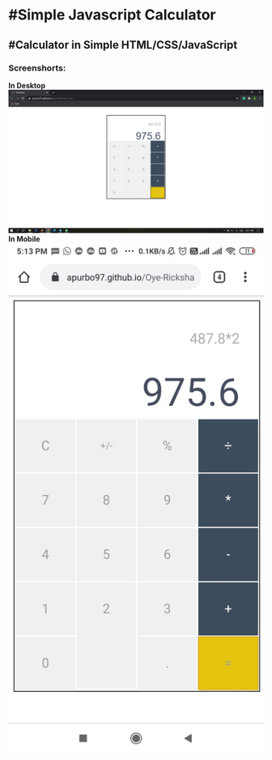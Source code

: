 <h1>#Simple Javascript Calculator</h1>
<h2>#Calculator in Simple HTML/CSS/JavaScript</h2>

<h3>Screenshorts:</h3>

<b>In Desktop</b>
 ![image](https://github.com/apurbo97/Oye-Rickshaw-Calc/blob/main/SS-Desktop.png)
 <br/>
<b>In Mobile</b>
<br/>
 ![image](https://github.com/apurbo97/Oye-Rickshaw-Calc/blob/main/SS-Mobile.jpeg)
